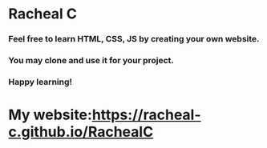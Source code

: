 # Racheal C

### Feel free to learn HTML, CSS, JS by creating your own website.
### You may clone and use it for your project.
### Happy learning!
# My website:https://racheal-c.github.io/RachealC

              
